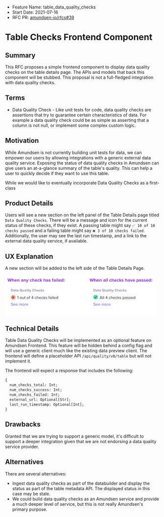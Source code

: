 - Feature Name: table_data_quality_checks
- Start Date: 2021-07-16
- RFC PR: [amundsen-io/rfcs#39](https://github.com/amundsen-io/rfcs/pull/41)
# Table Checks Frontend Component

## Summary
This RFC proposes a simple frontend component to display data quality checks on the table details page.
The APIs and models that back this component will be stubbed. This proposal is not a full-fledged integration with 
data quality checks.

## Terms
- Data Quality Check - Like unit tests for code, data quality checks are assertions that try to guarantee certain 
  characteristics of data. For example a data quality check could be as simple as asserting that a column is not null,
  or implement some complex custom logic.


## Motivation
While Amundsen is not currently building unit tests for data, we can empower our users by allowing integrations 
with a generic external data quality service. Exposing the status of data quality checks in Amundsen can give users 
an at-a-glance summary of the table's quality. This can help a user to quickly decide if they want to use this table.

While we would like to eventually incorporate Data Quality Checks as a first-class  

## Product Details
Users will see a new section on the left panel of the Table Details page titled `Data Quality Checks`. There will be
a message and icon for the current status of these checks, if they exist. A passing table might say 
`✅ 10 of 10 checks passed` and a failing table might say `❌ 3 of 10 checks failed`. Additionally, the user may see 
the last run timestamp, and a link to the external data quality service, if available.

## UX Explanation
A new section will be added to the left side of the Table Details Page.

![Data Quality Preview](../assets/039/data_quality.png)

## Technical Details
Table Data Quality Checks will be implemented as an optional feature on Amundsen Frontend. This feature will be hidden 
behind a config flag and will use a generic client much like the existing data preview client. The frontend will define
a placeholder API `/api/quality/v0/table` but will not implement it.
 
The frontend will expect a response that includes the following:
```  
{
  num_checks_total: Int;
  num_checks_success: Int;
  num_checks_failed: Int;
  external_url: Optional[Str];
  last_run_timestamp: Optional[Int];
}
```

## Drawbacks
Granted that we are trying to support a generic model, it's difficult to support a deeper integration given that we 
are not endorsing a data quality service provider.

## Alternatives
There are several alternatives: 
  - Ingest data quality checks as part of the databuilder and display the status as part of the table metadata API. 
The displayed status in this case may be stale.
  - We could build data quality checks as an Amundsen service and provide a much deeper level of service, but this 
is not really Amundsen's primary purpose.
